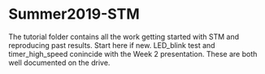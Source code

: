 # Summer2019-STM

The tutorial folder contains all the work getting started with STM and reproducing past results. Start here if new.
  LED_blink test and timer_high_speed conincide with the Week 2 presentation. These are both well documented on the drive.
  
